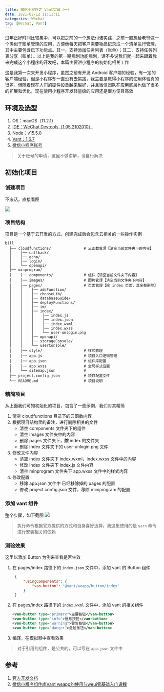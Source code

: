 ```yaml
---
title: 微信小程序之 Vant实战（一）
date: 2021-02-12 11:11:11
categories: Wechat
tag: [Wechat, Vant]
---
```


过年正好时间比较集中，可以把之前的一个想法付诸实践，之前一直想给老爸做一个类似于账单管理的应用，方便他每天把客户需要物品记录成一个清单进行管理，其中主要包含已下功能点。其一，支持添加任务列表（账单）；其二，支持任务列表分享（账单）。以上是我的第一期规划功能规划，话不多说我们就一起来跟着我来完成这个小程序的开发吧，本篇主要讲小程序的初始化相关工作

<!-- more -->

这是我第一次来开发小程序，虽然之前有开发 Android 客户端的经验，有一定的客户端经验，但是小程序却一直没有去实践，我主要是觉得小程序的使用体验真的很差。但随着现在人们的硬件设备越来越好，并且微信团队在应用底层也做了很多的扩展和优化，现在使用小程序开发轻量级的应用还是很方便且高效

## 环境及选型

1. OS：macOS（11.2.1）
2. [IDE：WeChat Devtools（1.05.2102010）](https://developers.weixin.qq.com/miniprogram/dev/devtools/download.html)
3. Node：v15.5.0
4. [Vant：1.6.7](https://vant-contrib.gitee.io/vant-weapp/#/intro)
5. [微信小程序账号](https://mp.weixin.qq.com)

>关于账号的申请，这里不做讲解，请自行解决

## 初始化项目

### 创建项目

不废话，直接看图

![](https://res.cloudinary.com/incoder/image/upload/v1613191822/blog/wechat-create.png)

### 项目结构

项目是一个基于云开发的方式，创建完成后会包含云相关的一些操作实例

```text
bill
  ├── cloudfunctions/               # 云函数管理【清空当前文件夹下的内容】
  │    │── callback/
  │    │── echo/
  │    │── login/
  │    └── openapi/    
  ├── minprogram/
  │    │── components/              # 组件【清空当前文件夹下内容】
  │    │── images/                  # 图片管理【清空当前文件夹下内容】
  │    │── pages/                   # 页面管理【除 index 页面，其余都删除】
  │    │    │── addFunction/
  │    │    │── chooseLib/
  │    │    │── databaseGuide/
  │    │    │── deployFunctions/
  │    │    │── im/
  │    │    │── index/
  │    │    │    │── index.js
  │    │    │    │── index.json
  │    │    │    │── index.wxml
  │    │    │    │── index.wxss
  │    │    │    └── user-unlogin.png
  │    │    │── openapi/
  │    │    │── storageConsole/
  │    │    └── userConsole/
  │    │── style/                   # 样式管理
  │    │── app.js                   # 项目入口逻辑管理
  │    │── app.json                 # 组件库配置
  │    │── app.wxss                 # 全局样式设置
  │    └── sitemap.json             # 
  ├── project.config.json           # 项目配置文件
  └── README.md                     # 项目说明
```

### 精简项目

从上面我们可知初始化的项目，包含了一些示例，我们对其精简

1. 清空 cloudfunctions 目录下的云函数内容
2. 根据项目结构里的备注，进行删除相关的文件
    * 清空 components 文件夹下的组件
    * 清空 images 文件夹中的内容
    * 删除 pages 文件夹下，**除** index 的文件夹
    * 删除 index 文件夹下的 user-unlogin.png 文件
3. 修改文件内容
    * 清空 index 文件夹下 index.wxml，index.wxss 文件中的内容
    * 修改 index 文件夹下 index.js 文件内容
    * 清空 minprogram 文件夹下 app.wxss 文件中的样式内容
4. 修改配置
    * 移除 app.json 文件中 已经移除掉的 pages 的配置
    * 修改 project.config.json 文件，移除 miniprogram 的配置

### 添加 vant 组件

整个步骤，如下截图
![](https://res.cloudinary.com/incoder/image/upload/v1613403600/blog/wechat-init.png)

> 执行命令根据官方提供的方式和自身喜好选择，我这里使用的是 `yarn` 命令进行安装相关的依赖

### 测验效果

这里以添加 Button 为例来查看是否生效

1. 在 pages/index 路径下的 `index.json` 文件中，添加 vant 的 Button 组件
   ```json
    {
        "usingComponents": {
            "van-button": "@vant/weapp/button/index"
        }
    }
   ```
2. 在 pages/index 路径下的 `index.wxml` 文件中，添加 vant 的相关组件
    ```xml
    <van-button type="primary">主要按钮</van-button>
    <van-button type="info">信息按钮</van-button>
    <van-button type="warning">警告按钮</van-button>
    <van-button type="danger">危险按钮</van-button>
    ```
3. 编译，在模拟器中查看效果

>对于引用的组件，是公共的，可以写在 `app.json` 文件中

## 参考

1. [官方开发文档](https://developers.weixin.qq.com/miniprogram/dev/framework)
2. [微信小程序组件库Vant weapp的使用与weui零基础入门课程](https://www.bilibili.com/video/BV18V411C7VV)